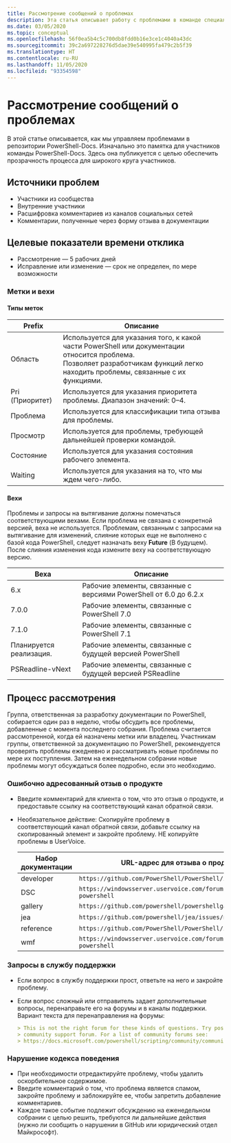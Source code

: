 ```yaml
---
title: Рассмотрение сообщений о проблемах
description: Эта статья описывает работу с проблемами в команде специалистов по PowerShell-Docs.
ms.date: 03/05/2020
ms.topic: conceptual
ms.openlocfilehash: 56f0ea5b4c5c700db8fdd0b16e3ce1c4040a43dc
ms.sourcegitcommit: 39c2a697228276d5dae39e540995fa479c2b5f39
ms.translationtype: HT
ms.contentlocale: ru-RU
ms.lasthandoff: 11/05/2020
ms.locfileid: "93354598"
---
```

# <a name="how-we-manage-issues"></a>Рассмотрение сообщений о проблемах

В этой статье описывается, как мы управляем проблемами в репозитории PowerShell-Docs. Изначально это памятка для участников команды PowerShell-Docs. Здесь она публикуется с целью обеспечить прозрачность процесса для широкого круга участников.

## <a name="sources-of-issues"></a>Источники проблем

- Участники из сообщества
- Внутренние участники
- Расшифровка комментариев из каналов социальных сетей
- Комментарии, полученные через форму отзыва в документации

## <a name="response-time-targets"></a>Целевые показатели времени отклика

- Рассмотрение — 5 рабочих дней
- Исправление или изменение — срок не определен, по мере возможности

### <a name="labeling--milestones"></a>Метки и вехи

#### <a name="label-types"></a>Типы меток

|Prefix  | Описание                                                         |
|------- | --------------------------------------------------------------------|
|Область    | Используется для указания того, к какой части PowerShell или документации относится проблема.<br>Позволяет разработчикам функций легко находить проблемы, связанные с их функциями.|
|Pri (Приоритет)     | Используется для указания приоритета проблемы. Диапазон значений: 0–4.        |
|Проблема   | Используется для классификации типа отзыва для проблемы.                     |
|Просмотр  | Используется для проблемы, требующей дальнейшей проверки командой.              |
|Состояние  | Используется для указания состояния рабочего элемента.                        |
|Waiting | Используется для указания на то, что мы ждем чего-либо.                   |

#### <a name="milestones"></a>Вехи

Проблемы и запросы на вытягивание должны помечаться соответствующими вехами. Если проблема не связана с конкретной версией, веха не используется. Проблемам, связанным с запросами на вытягивание для изменений, слияние которых еще не выполнено с базой кода PowerShell, следует назначать веху **Future** (В будущем). После слияния изменения кода измените веху на соответствующую версию.

|    Веха     |                    Описание                     |
| ---------------- | -------------------------------------------------- |
| 6.x              | Рабочие элементы, связанные с версиями PowerShell от 6.0 до 6.2.x |
| 7.0.0            | Рабочие элементы, связанные с PowerShell 7.0               |
| 7.1.0            | Рабочие элементы, связанные с PowerShell 7.1               |
| Планируется реализация.           | Рабочие элементы, связанные с будущей версией PowerShell          |
| PSReadline-vNext | Рабочие элементы, связанные с будущей версией PSReadline          |

## <a name="triage-process"></a>Процесс рассмотрения

Группа, ответственная за разработку документации по PowerShell, собирается один раз в неделю, чтобы обсудить все проблемы, добавленные с момента последнего собрания. Проблема считается рассмотренной, когда ей назначены метки или владелец. Участникам группы, ответственной за документацию по PowerShell, рекомендуется проверять проблемы ежедневно и рассматривать новые проблемы по мере их поступления. Затем на еженедельном собрании новые проблемы могут обсуждаться более подробно, если это необходимо.

### <a name="misplaced-product-feedback"></a>Ошибочно адресованный отзыв о продукте

- Введите комментарий для клиента о том, что это отзыв о продукте, и предоставьте ссылку на соответствующий канал обратной связи.
- Необязательное действие: Скопируйте проблему в соответствующий канал обратной связи, добавьте ссылку на скопированный элемент и закройте проблему. НЕ копируйте проблемы в UserVoice.

  | Набор документации    | URL-адрес для отзыва о продукте                                           |
  | --------- | -------------------------------------------------------------- |
  | developer | `https://github.com/PowerShell/PowerShell/issues/new/choose`   |
  | DSC       | `https://windowsserver.uservoice.com/forums/301869-powershell` |
  | gallery   | `https://github.com/powershell/powershellgallery/issues/new`   |
  | jea       | `https://github.com/powershell/jea/issues/new`                 |
  | reference | `https://github.com/PowerShell/PowerShell/issues/new/choose`   |
  | wmf       | `https://windowsserver.uservoice.com/forums/301869-powershell` |

### <a name="support-requests"></a>Запросы в службу поддержки

- Если вопрос в службу поддержки прост, ответьте на него и закройте проблему.
- Если вопрос сложный или отправитель задает дополнительные вопросы, перенаправьте его на форумы и в каналы поддержки. Вариант текста для перенаправления на форумы:

  ```Markdown
  > This is not the right forum for these kinds of questions. Try posting your question in a
  > community support forum. For a list of community forums see:
  > https://docs.microsoft.com/powershell/scripting/community/community-support
  ```

### <a name="code-of-conduct-violations"></a>Нарушение кодекса поведения

- При необходимости отредактируйте проблему, чтобы удалить оскорбительное содержимое.
- Введите комментарий о том, что проблема является спамом, закройте проблему и заблокируйте ее, чтобы запретить добавление комментариев.
- Каждое такое событие подлежит обсуждению на еженедельном собрании с целью решить, требуются ли дальнейшие действия (нужно ли сообщить о нарушении в GitHub или юридический отдел Майкрософт).
